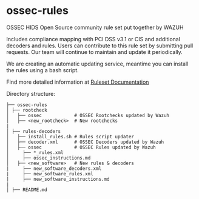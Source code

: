 # ossec-rules
OSSEC HIDS Open Source community rule set put together by WAZUH

Includes compliance mapping with PCI DSS v3.1 or CIS and additional decoders and rules. Users can contribute to this rule set by submitting pull requests. Our team will continue to maintain and update it periodically.

We are creating an automatic updating service, meantime you can install the rules using a bash script. 

Find more detailed information at [Ruleset Documentation](http://documentation.wazuh.com/en/latest/ossec_rule_set.html)


Directory structure:

    ├── ossec-rules             
    │ ├── rootcheck            
    │   ├── ossec            # OSSEC Rootchecks updated by Wazuh
    │   ├── <new_rootcheck>  # New rootchecks
    |
    │ ├── rules-decoders 
    │   ├── install_rules.sh # Rules script updater 
    │   ├── decoder.xml      # OSSEC Decoders updated by Wazuh
    │   ├── ossec            # OSSEC Rules updated by Wazuh
    │     ├── *_rules.xml
    │     ├── ossec_instructions.md
    │   ├── <new_software>   # New rules & decoders
    |     ├── new_software_decoders.xml
    |     ├── new_software_rules.xml  
    |     ├── new_software_instructions.md  
    |
    │ ├── README.md  


